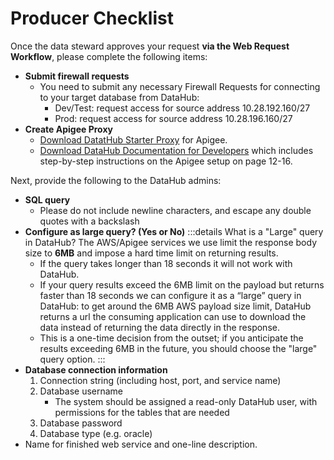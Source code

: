 # Producer Checklist

Once the data steward approves your request **via the Web Request Workflow**, please complete the following items: 

- **Submit firewall requests**
    * You need to submit any necessary Firewall Requests for connecting to your target database from DataHub:
        * Dev/Test: request access for source address 10.28.192.160/27
        * Prod: request access for source address 10.28.196.160/27
- **Create Apigee Proxy**
    * <a href="/datahub-customer-starter.zip" download>Download DatatHub Starter Proxy</a> for Apigee.
    * <a href="/DataHub_UserSetUpDoc.docx.docx" download>Download DataHub Documentation for Developers</a> which includes step-by-step instructions on the Apigee setup on page 12-16. 

Next, provide the following to the DataHub admins: 

- **SQL query**
  - Please do not include newline characters, and escape any double quotes with a backslash
- **Configure as large query? (Yes or No)**
:::details What is a "Large" query in DataHub?
The AWS/Apigee services we use limit the response body size to **6MB** and impose a hard time limit on returning results. 
  - If the query takes longer than 18 seconds it will not work with DataHub.
  - If your query results exceed the 6MB limit on the payload but returns faster than 18 seconds we can configure it as a “large” query in DataHub: to get around the 6MB AWS payload size limit, DataHub returns a url the consuming application can use to download the data instead of returning the data directly in the response.
  - This is a one-time decision from the outset; if you anticipate the results exceeding 6MB in the future, you should choose the "large" query option. 
:::
- **Database connection information**
  1. Connection string (including host, port, and service name)
  2. Database username
      - The system should be assigned a read-only DataHub user, with permissions for the tables that are needed
  3. Database password
  4. Database type (e.g. oracle)
- Name for finished web service and one-line description.

